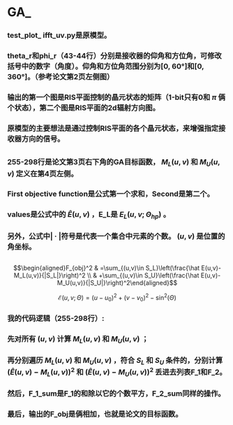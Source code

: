 # GA_

### test_plot_ ifft_uv.py是原模型。
### theta_r和phi_r（43-44行）分别是接收器的仰角和方位角，可修改括号中的数字（角度）。仰角和方位角范围分别为[0, 60°]和[0, 360°]。（参考论文第2页左侧图）
### 输出的第一个图是RIS平面控制的晶元状态的矩阵（1-bit只有0和 $\pi$ 俩个状态），第二个图是RIS平面的2d辐射方向图。
### 原模型的主要想法是通过控制RIS平面的各个晶元状态，来增强指定接收器方向的信号。

##
### 255-298行是论文第3页右下角的GA目标函数， $M_L(u,v)$ 和 $M_U(u,v)$ 定义在第4页左侧。
### **First objective function**是公式第一个求和，**Second**是第二个。
### values是公式中的 $\hat{E}(u,v)$ ，E_L是 $E_L(u,v;\Theta_{hp})$ 。
### 另外，公式中| · |符号是代表一个集合中元素的个数。 $(u,v)$ 是位置的角坐标。

## 
$$\begin{aligned}F_{obj}^2 & =\sum_{(u,v)\in S_L}\left(\frac{\hat E(u,v)-M_L(u,v)}{|S_L|}\right)^2 \\  & +\sum_{(u,v)\in S_U}\left(\frac{\hat E(u,v)-M_U(u,v)}{|S_U|}\right)^2\end{aligned}$$

$$\mathcal{E}(u,v;\Theta)=(u-u_0)^2+(v-v_0)^2-\sin^2(\Theta)$$



### 我的代码逻辑（255-298行）:
### 先对所有 $(u,v)$ 计算 $M_L(u,v)$ 和 $M_U(u,v)$ ；
### 再分别遍历 $M_L(u,v)$ 和 $M_U(u,v)$ ，符合 $S_L$ 和 $S_U$ 条件的，分别计算 $(\hat{E}(u,v)-M_L(u,v))^2$ 和 $(\hat{E}(u,v)-M_U(u,v))^2$ 丢进去列表F_1和F_2。
### 然后，F_1_sum是F_1的和除以它的个数平方，F_2_sum同样的操作。
### 最后，输出的F_obj是俩相加，也就是论文的目标函数。

###



